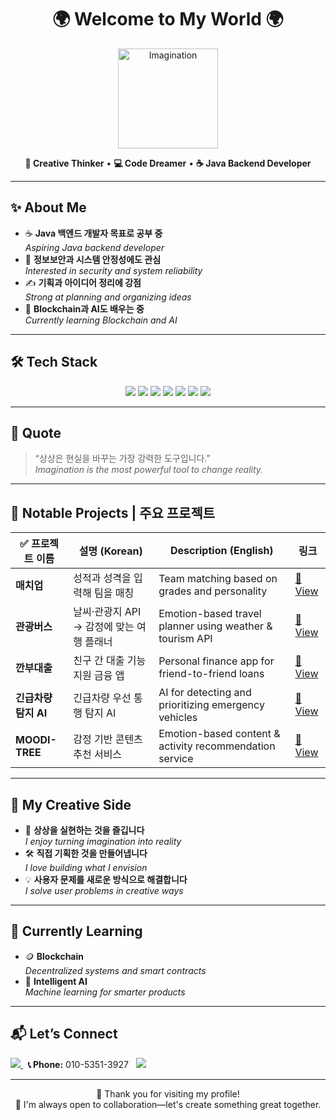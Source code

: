 <h1 align="center">🌍 Welcome to My World 🌍</h1>

<p align="center">
  <img src="https://cdn.pixabay.com/animation/2022/10/12/22/41/22-41-33-918_512.gif" width="160" alt="Imagination"/>
</p>

<p align="center">
  <strong>🧠 Creative Thinker</strong> • 
  <strong>💻 Code Dreamer</strong> • 
  <strong>☕ Java Backend Developer</strong>
</p>

---

## ✨ About Me

- ☕ **Java 백엔드 개발자 목표로 공부 중**  
  *Aspiring Java backend developer*
- 🧩 **정보보안과 시스템 안정성에도 관심**  
  *Interested in security and system reliability*
- ✍️ **기획과 아이디어 정리에 강점**  
  *Strong at planning and organizing ideas*
- 🌱 **Blockchain과 AI도 배우는 중**  
  *Currently learning Blockchain and AI*

---

## 🛠 Tech Stack

<div align="center">

<img src="https://img.shields.io/badge/Java-ED8B00?style=for-the-badge&logo=openjdk&logoColor=white"/>
<img src="https://img.shields.io/badge/JavaScript-F7DF1E?style=for-the-badge&logo=javascript&logoColor=black"/>
<img src="https://img.shields.io/badge/React-20232A?style=for-the-badge&logo=react&logoColor=61DAFB"/>
<img src="https://img.shields.io/badge/Node.js-339933?style=for-the-badge&logo=nodedotjs&logoColor=white"/>
<img src="https://img.shields.io/badge/PHP-777BB4?style=for-the-badge&logo=php&logoColor=white"/>
<img src="https://img.shields.io/badge/Linux-FCC624?style=for-the-badge&logo=linux&logoColor=black"/>
<img src="https://img.shields.io/badge/Git-F05032?style=for-the-badge&logo=git&logoColor=white"/>

</div>

---

## 🌟 Quote 

> “상상은 현실을 바꾸는 가장 강력한 도구입니다.”  
> *Imagination is the most powerful tool to change reality.*

---

## 🧩 Notable Projects | 주요 프로젝트

| ✅ 프로젝트 이름 | 설명 (Korean) | Description (English) | 링크 |
|---|---|---|---|
| **매치업** | 성적과 성격을 입력해 팀을 매칭 | Team matching based on grades and personality | [🔗 View](#) |
| **관광버스** | 날씨·관광지 API → 감정에 맞는 여행 플래너 | Emotion-based travel planner using weather & tourism API | [🔗 View](#) |
| **깐부대출** | 친구 간 대출 기능 지원 금융 앱 | Personal finance app for friend-to-friend loans | [🔗 View](#) |
| **긴급차량 탐지 AI** | 긴급차량 우선 통행 탐지 AI | AI for detecting and prioritizing emergency vehicles | [🔗 View](#) |
| **MOODI-TREE** | 감정 기반 콘텐츠 추천 서비스 | Emotion-based content & activity recommendation service | [🔗 View](#) |

---

## 🎨 My Creative Side

- 🎈 **상상을 실현하는 것을 즐깁니다**  
  *I enjoy turning imagination into reality*
- 🛠 **직접 기획한 것을 만들어냅니다**  
  *I love building what I envision*
- 💡 **사용자 문제를 새로운 방식으로 해결합니다**  
  *I solve user problems in creative ways*

---

## 🧭 Currently Learning

- 🪙 **Blockchain**  
  *Decentralized systems and smart contracts*
- 🤖 **Intelligent AI**  
  *Machine learning for smarter products*

---

## 📬 Let’s Connect

<a href="mailto:kys010306@gmail.com">
  <img src="https://img.shields.io/badge/Email-D14836?style=for-the-badge&logo=gmail&logoColor=white"/>  
</a>
&nbsp;
<strong>📞 Phone:</strong> 010-5351-3927
&nbsp;
<a href="https://your-portfolio-url.com">
  <img src="https://img.shields.io/badge/Portfolio-000000?style=for-the-badge&logo=About.me&logoColor=white"/>  
</a>


---

<p align="center">
  🙏 Thank you for visiting my profile!  
  <br/>
  🤝 I'm always open to collaboration—let's create something great together.
</p>

